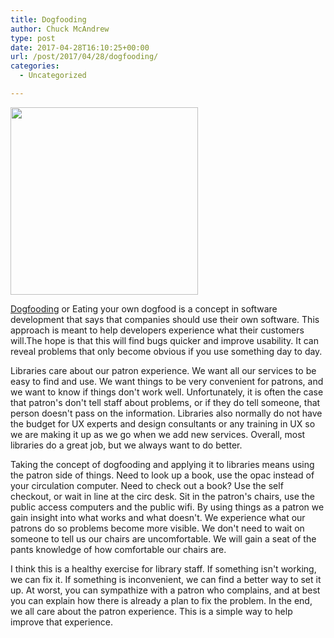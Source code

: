 ```yaml
---
title: Dogfooding
author: Chuck McAndrew
type: post
date: 2017-04-28T16:10:25+00:00
url: /post/2017/04/28/dogfooding/
categories:
  - Uncategorized

---
```

<img class="alignnone wp-image-98 size-medium" src="/wp-content/uploads/2017/04/48331634_71df91501e_b-300x300.jpg" alt="" width="300" height="300" srcset="/wp-content/uploads/2017/04/48331634_71df91501e_b-300x300.jpg 300w, /wp-content/uploads/2017/04/48331634_71df91501e_b-150x150.jpg 150w, /wp-content/uploads/2017/04/48331634_71df91501e_b-768x768.jpg 768w, /wp-content/uploads/2017/04/48331634_71df91501e_b.jpg 1024w" sizes="(max-width: 300px) 100vw, 300px" />

[Dogfooding][1] or Eating your own dogfood is a concept in software development that says that companies should use their own software. This approach is meant to help developers experience what their customers will.The hope is that this will find bugs quicker and improve usability. It can reveal problems that only become obvious if you use something day to day.

Libraries care about our patron experience. We want all our services to be easy to find and use. We want things to be very convenient for patrons, and we want to know if things don't work well. Unfortunately, it is often the case that patron's don't tell staff about problems, or if they do tell someone, that person doesn't pass on the information. Libraries also normally do not have the budget for UX experts and design consultants or any training in UX so we are making it up as we go when we add new services. Overall, most libraries do a great job, but we always want to do better.

Taking the concept of dogfooding and applying it to libraries means using the patron side of things. Need to look up a book, use the opac instead of your circulation computer. Need to check out a book? Use the self checkout, or wait in line at the circ desk. Sit in the patron's chairs, use the public access computers and the public wifi. By using things as a patron we gain insight into what works and what doesn't. We experience what our patrons do so problems become more visible. We don't need to wait on someone to tell us our chairs are uncomfortable. We will gain a seat of the pants knowledge of how comfortable our chairs are.

I think this is a healthy exercise for library staff. If something isn't working, we can fix it. If something is inconvenient, we can find a better way to set it up. At worst, you can sympathize with a patron who complains, and at best you can explain how there is already a plan to fix the problem. In the end, we all care about the patron experience. This is a simple way to help improve that experience.

 [1]: https://en.wikipedia.org/wiki/Eating_your_own_dog_food
